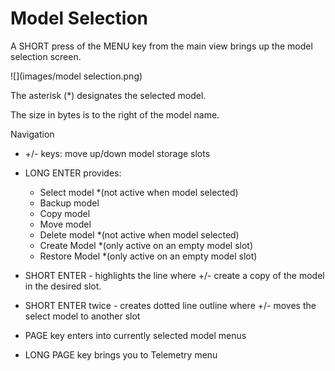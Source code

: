 # Model Selection

A SHORT press of the MENU key from the main view brings up the model selection screen.

![](images/model selection.png)

The asterisk (*) designates the selected model.

The size in bytes is to the right of the model name.

Navigation

 - +/- keys: move up/down model storage slots
 - LONG ENTER provides: 
    * Select model *(not active when model selected)
    * Backup model
    * Copy model
    * Move model
    * Delete model *(not active when model selected)
    * Create Model *(only active on an empty model slot)
    * Restore Model *(only active on an empty model slot)


 - SHORT ENTER - highlights the line where +/- create a copy of the model in the desired slot.
 - SHORT ENTER twice - creates dotted line outline where +/- moves the select model to another slot
 - PAGE key enters into currently selected model menus
 - LONG PAGE key brings you to Telemetry menu
